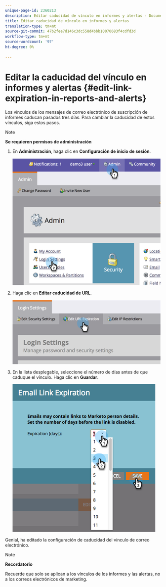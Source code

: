 ```yaml
---
unique-page-id: 2360213
description: Editar caducidad de vínculo en informes y alertas - Documentos de marketing - Documentación del producto
title: Editar caducidad de vínculo en informes y alertas
translation-type: tm+mt
source-git-commit: 47b2fee7d146c3dc558d4bbb10070683f4cdfd3d
workflow-type: tm+mt
source-wordcount: '97'
ht-degree: 0%

---
```



# Editar la caducidad del vínculo en informes y alertas {#edit-link-expiration-in-reports-and-alerts}

Los vínculos de los mensajes de correo electrónico de suscripción de informes caducan pasados tres días. Para cambiar la caducidad de estos vínculos, siga estos pasos.

>[!NOTE]
>
>**Se requieren permisos de administración**

1. En **Administración**, haga clic en **Configuración de inicio de sesión**.

   ![](assets/image2014-9-24-11-3a33-3a31.png)

1. Haga clic en **Editar caducidad de URL**.

   ![](assets/image2014-9-24-11-3a33-3a43.png)

1. En la lista desplegable, seleccione el número de días antes de que caduque el vínculo. Haga clic en **Guardar**.

   ![](assets/emaillinkexpiration.png)

Genial, ha editado la configuración de caducidad del vínculo de correo electrónico.

>[!NOTE]
>
>**Recordatorio**
>
>Recuerde que solo se aplican a los vínculos de los informes y las alertas, no a los correos electrónicos de marketing.


